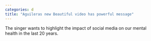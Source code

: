 ```yaml
---
categories: d
title: "Aguileras new Beautiful video has powerful message"
---
```

The singer wants to highlight the impact of social media on our mental health in the last 20 years.